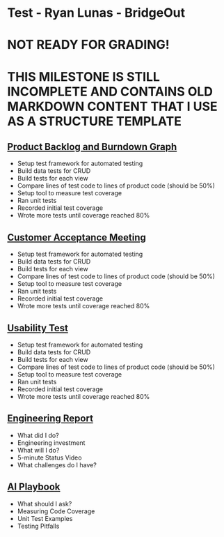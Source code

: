 # Test - Ryan Lunas - BridgeOut

# NOT READY FOR GRADING!
# THIS MILESTONE IS STILL INCOMPLETE AND CONTAINS OLD MARKDOWN CONTENT THAT I USE AS A STRUCTURE TEMPLATE

## [Product Backlog and Burndown Graph](Burndown.md)
* Setup test framework for automated testing
* Build data tests for CRUD
* Build tests for each view
* Compare lines of test code to lines of product code (should be 50%)
* Setup tool to measure test coverage
* Ran unit tests
* Recorded initial test coverage
* Wrote more tests until coverage reached 80%

## [Customer Acceptance Meeting](Acceptance.md)
* Setup test framework for automated testing
* Build data tests for CRUD
* Build tests for each view
* Compare lines of test code to lines of product code (should be 50%)
* Setup tool to measure test coverage
* Ran unit tests
* Recorded initial test coverage
* Wrote more tests until coverage reached 80%

## [Usability Test](Usability.md)
* Setup test framework for automated testing
* Build data tests for CRUD
* Build tests for each view
* Compare lines of test code to lines of product code (should be 50%)
* Setup tool to measure test coverage
* Ran unit tests
* Recorded initial test coverage
* Wrote more tests until coverage reached 80%

## [Engineering Report](StatusReport.md)
* What did I do?
* Engineering investment
* What will I do?
* 5-minute Status Video
* What challenges do I have?
    
## [AI Playbook](AI.md)
* What should I ask?
* Measuring Code Coverage
* Unit Test Examples
* Testing Pitfalls
